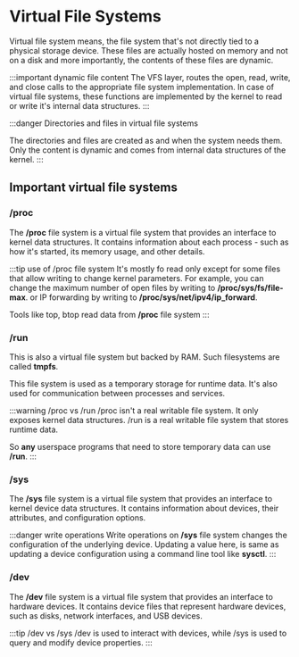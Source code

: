 # Virtual File Systems

Virtual file system means, the file system that's not directly tied to a physical storage device.
These files are actually hosted on memory and not on a disk
and more importantly, the contents of these files are dynamic.

:::important dynamic file content
The VFS layer, routes the open, read, write, and close calls to the appropriate file system implementation.
In case of virtual file systems,
these functions are implemented by the kernel to read or write it's internal data structures.
:::

:::danger Directories and files in virtual file systems

The directories and files are created as and when the system needs them.
Only the content is dynamic and comes from internal data structures of the kernel.
:::

## Important virtual file systems

### /proc

The **/proc** file system is a virtual file system that provides an interface to kernel data structures.
It contains information about each process - such as how it's started, its memory usage, and other details.

:::tip use of /proc file system
It's mostly fo read only except for some files that allow writing to change kernel parameters.
For example, you can change the maximum number of open files by writing to **/proc/sys/fs/file-max**.
or IP forwarding by writing to **/proc/sys/net/ipv4/ip_forward**.

Tools like top, btop read data from **/proc** file system
:::

### /run

This is also a virtual file system but backed by RAM.
Such filesystems are called **tmpfs**.

This file system is used as a temporary storage for runtime data.
It's also used for communication between processes and services.

:::warning /proc vs /run
/proc isn't a real writable file system. It only exposes kernel data structures.
/run is a real writable file system that stores runtime data.

So **any** userspace programs that need to store temporary data can use **/run**.
:::

### /sys

The **/sys** file system is a virtual file system that provides an interface to kernel device data structures.
It contains information about devices, their attributes, and configuration options.

:::danger write operations
Write operations on **/sys** file system changes the configuration of the underlying device.
Updating a value here, is same as updating a device configuration using a command line tool like **sysctl**.
:::

### /dev

The **/dev** file system is a virtual file system that provides an interface to hardware devices.
It contains device files that represent hardware devices, such as disks, network interfaces, and USB devices.

:::tip /dev vs /sys
/dev is used to interact with devices, while /sys is used to query and modify device properties.
:::
